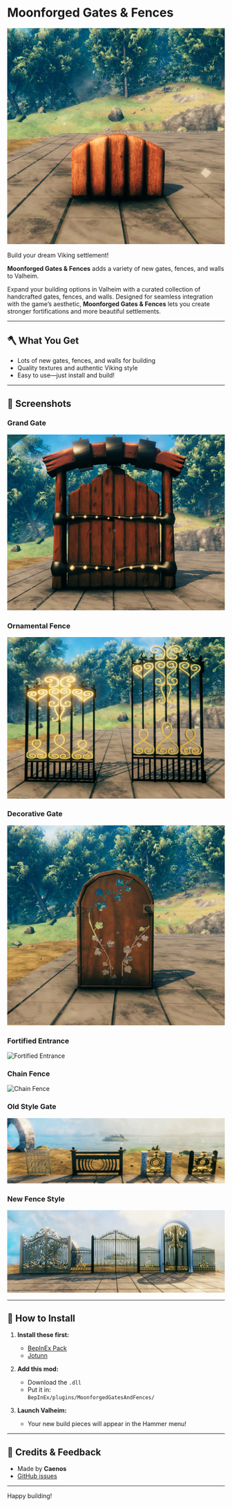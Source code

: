 # Moonforged Gates & Fences

![Preview Banner](https://raw.githubusercontent.com/Caen007/MoonforgedGatesAndFences/main/img/Screenshot%202025-08-21%20171030.png)

Build your dream Viking settlement!  

**Moonforged Gates & Fences** adds a variety of new gates, fences, and walls to Valheim.  

Expand your building options in Valheim with a curated collection of handcrafted gates, fences, and walls. Designed for seamless integration with the game’s aesthetic, **Moonforged Gates & Fences** lets you create stronger fortifications and more beautiful settlements.

---

## 🪓 What You Get

- Lots of new gates, fences, and walls for building  
- Quality textures and authentic Viking style  
- Easy to use—just install and build!  

---

## 📸 Screenshots

### Grand Gate
![Grand Gate](https://raw.githubusercontent.com/Caen007/MoonforgedGatesAndFences/main/img/Screenshot%202025-08-21%20171019.png)

### Ornamental Fence
![Ornamental Fence](https://raw.githubusercontent.com/Caen007/MoonforgedGatesAndFences/main/img/Screenshot%202025-08-21%20170407.png)

### Decorative Gate
![Decorative Gate](https://raw.githubusercontent.com/Caen007/MoonforgedGatesAndFences/main/img/Screenshot%202025-08-21%20171037.png)

### Fortified Entrance
![Fortified Entrance](https://raw.githubusercontent.com/Caen007/MoonforgedGatesAndFences/main/img/Screenshot%202025-08-21%20170044.png)

### Chain Fence
![Chain Fence](https://raw.githubusercontent.com/Caen007/MoonforgedGatesAndFences/main/img/Screenshot%202025-08-21%20170005.png)

### Old Style Gate
![Old Style Gate](https://raw.githubusercontent.com/Caen007/MoonforgedGatesAndFences/main/img/Screenshot%202025-08-21%20164841.png)

### New Fence Style
![New Fence](https://raw.githubusercontent.com/Caen007/MoonforgedGatesAndFences/main/img/Screenshot%202025-08-21%20165314.png)

---

## 🔨 How to Install

1. **Install these first:**  
   - [BepInEx Pack](https://valheim.thunderstore.io/package/denikson/BepInExPack_Valheim/)  
   - [Jotunn](https://valheim.thunderstore.io/package/ValheimModding/Jotunn/)  

2. **Add this mod:**  
   - Download the `.dll`  
   - Put it in:  
     `BepInEx/plugins/MoonforgedGatesAndFences/`

3. **Launch Valheim:**  
   - Your new build pieces will appear in the Hammer menu!  

---

## 📝 Credits & Feedback

- Made by **Caenos**  
- [GitHub issues](https://github.com/Caen007/MoonforgedGatesAndFences/issues)  

---

Happy building!
